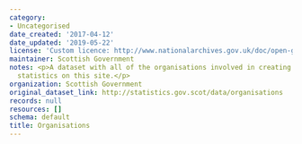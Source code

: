 ```yaml
---
category:
- Uncategorised
date_created: '2017-04-12'
date_updated: '2019-05-22'
license: 'Custom licence: http://www.nationalarchives.gov.uk/doc/open-government-licence/version/3/'
maintainer: Scottish Government
notes: <p>A dataset with all of the organisations involved in creating and publishing
  statistics on this site.</p>
organization: Scottish Government
original_dataset_link: http://statistics.gov.scot/data/organisations
records: null
resources: []
schema: default
title: Organisations
---
```

